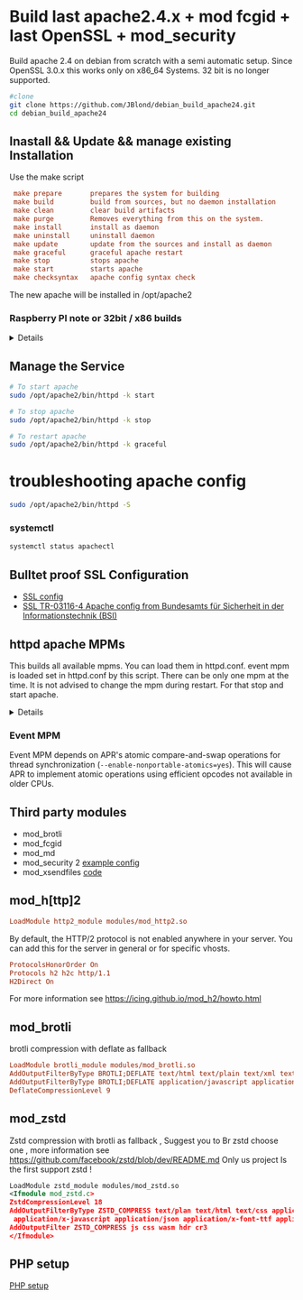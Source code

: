 # Build last apache2.4.x + mod fcgid + last OpenSSL + mod_security

Build apache 2.4 on debian from scratch with a semi automatic setup. Since OpenSSL 3.0.x this works only on x86_64 Systems. 32 bit is no longer supported.

```bash
#clone
git clone https://github.com/JBlond/debian_build_apache24.git
cd debian_build_apache24
```

## Inastall && Update && manage existing Installation

Use the make script

```ini
 make prepare       prepares the system for building
 make build         build from sources, but no daemon installation
 make clean         clear build artifacts
 make purge         Removes everything from this on the system.
 make install       install as daemon
 make uninstall     uninstall daemon
 make update        update from the sources and install as daemon
 make graceful      graceful apache restart
 make stop          stops apache
 make start         starts apache
 make checksyntax   apache config syntax check
```

The new apache will be installed in /opt/apache2

### Raspberry PI note or 32bit / x86 builds

<details><summery>Changes needed</summery>

In order to get this build working on a raspberry pi your need to delete two parameters in build_apache.sh

in the openssl config options delete `enable-ec_nistp_64_gcc_128`

in the httpd configure option delete `--enable-nonportable-atomics=yes`

look for several /opt/openssl/lib64 in the ldflags and remove the 64


Patches are more than welcome to have that in a single script. Fork this repo and open a PR.
</details>

## Manage the Service

```BASH
# To start apache
sudo /opt/apache2/bin/httpd -k start

# To stop apache
sudo /opt/apache2/bin/httpd -k stop

# To restart apache
sudo /opt/apache2/bin/httpd -k graceful
```

# troubleshooting apache config

```BASH
sudo /opt/apache2/bin/httpd -S
```

### systemctl

```BASH
systemctl status apachectl
```

## Bulltet proof SSL Configuration

- [SSL config](https://raw.githubusercontent.com/JBlond/debian_build_apache24/master/ssl.conf)
- [SSL TR-03116-4 Apache config from Bundesamts für Sicherheit in der Informationstechnik (BSI)](https://raw.githubusercontent.com/JBlond/debian_build_apache24/master/ssl-bsi-tr-03116-4.conf)

## httpd apache MPMs

This builds all available mpms. You can load them in httpd.conf. event mpm is loaded set in httpd.conf by this script. There can be only one mpm at the time. It is not advised to change the mpm during restart. For that stop and start apache.

<details><summery>Local the MPM's</summery><br>

```ini
LoadModule mpm_event_module modues/mod_mpm_event.so

LoadModule mpm_worker_module modues/mod_mpm_worker.so

LoadModule mpm_prefork_module modues/mod_mpm_prefork.so
```

</details>

### Event MPM

Event MPM depends on APR's atomic compare-and-swap operations for thread synchronization (`--enable-nonportable-atomics=yes`). This will cause APR to implement atomic operations using efficient opcodes not available in older CPUs.

## Third party modules

- mod_brotli
- mod_fcgid
- mod_md
- mod_security 2 [example config](https://raw.githubusercontent.com/JBlond/debian_build_apache24/master/1_security_mod_security.conf)
- mod_xsendfiles [code](https://github.com/nmaier/mod_xsendfile)

## mod_h[ttp]2

```ini
LoadModule http2_module modules/mod_http2.so
```

By default, the HTTP/2 protocol is not enabled anywhere in your server.
You can add this for the server in general or for specific vhosts.

```ini
ProtocolsHonorOrder On
Protocols h2 h2c http/1.1
H2Direct On
```

For more information see https://icing.github.io/mod_h2/howto.html

## mod_brotli

brotli compression with deflate as fallback

```ini
LoadModule brotli_module modules/mod_brotli.so
AddOutputFilterByType BROTLI;DEFLATE text/html text/plain text/xml text/php text/css text/js text/javascript text/javascript-x application/x-javascript font/truetype
AddOutputFilterByType BROTLI;DEFLATE application/javascript application/rss+xml
DeflateCompressionLevel 9
```

## mod_zstd
Zstd compression with brotli as fallback , Suggest you to Br zstd choose one , more information see https://github.com/facebook/zstd/blob/dev/README.md
Only us project Is the first support zstd !
```xml
LoadModule zstd_module modules/mod_zstd.so
<Ifmodule mod_zstd.c>
ZstdCompressionLevel 18
AddOutputFilterByType ZSTD_COMPRESS text/plan text/html text/css application/wasm
 application/x-javascript application/json application/x-font-ttf application/vnd.ms-fontobject
AddOutputFilter ZSTD_COMPRESS js css wasm hdr cr3
</Ifmodule>
``` 

## PHP setup

[PHP setup](php.md)
